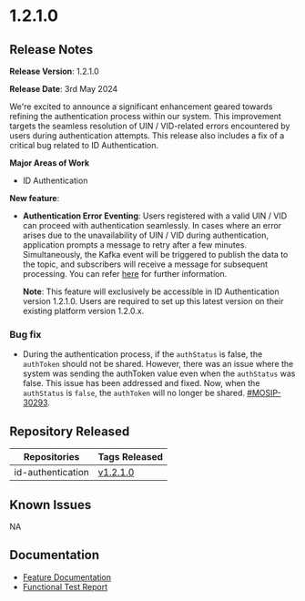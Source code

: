 # 1.2.1.0

## Release Notes

**Release Version**: 1.2.1.0

**Release Date**: 3rd May 2024

We're excited to announce a significant enhancement geared towards refining the authentication process within our system. This improvement targets the seamless resolution of UIN / VID-related errors encountered by users during authentication attempts. This release also includes a fix of a critical bug related to ID Authentication.

**Major Areas of Work**

* ID Authentication

**New feature**:

*   **Authentication Error Eventing**: Users registered with a valid UIN / VID can proceed with authentication seamlessly. In cases where an error arises due to the unavailability of UIN / VID during authentication, application prompts a message to retry after a few minutes. Simultaneously, the Kafka event will be triggered to publish the data to the topic, and subscribers will receive a message for subsequent processing. You can refer [here](https://docs.mosip.io/1.2.0/modules/id-authentication-services#authentication-error-eventing) for further information.

    **Note**: This feature will exclusively be accessible in ID Authentication version 1.2.1.0. Users are required to set up this latest version on their existing platform version 1.2.0.x.

### Bug fix

* During the authentication process, if the `authStatus` is false, the `authToken` should not be shared. However, there was an issue where the system was sending the authToken value even when the `authStatus` was false. This issue has been addressed and fixed. Now, when the `authStatus` is `false`, the `authToken` will no longer be shared. [#MOSIP-30293](https://mosip.atlassian.net/browse/MOSIP-30293).

## Repository Released

| Repositories      | Tags Released                                                        |
| ----------------- | -------------------------------------------------------------------- |
| id-authentication | [v1.2.1.0](https://github.com/mosip/id-authentication/tree/v1.2.1.0) |

## Known Issues

NA

## Documentation

* [Feature Documentation](https://docs.mosip.io/1.2.0/modules/id-authentication-services#authentication-error-eventing)
* [Functional Test Report](https://docs.mosip.io/1.2.0/releases/1.2.1.0/test-report)
